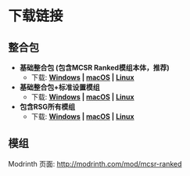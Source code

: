 # 下载链接

## 整合包

- **基础整合包 (包含MCSR Ranked模组本体，推荐)**
  - 下载: **[Windows](https://redlime.github.io/MCSRMods/modpacks/v4/MCSRRanked-Windows-1.16.1.mrpack) | [macOS](https://redlime.github.io/MCSRMods/modpacks/v4/MCSRRanked-OSX-1.16.1.mrpack) | [Linux](https://redlime.github.io/MCSRMods/modpacks/v4/MCSRRanked-Linux-1.16.1.mrpack)**
- **基础整合包+标准设置模组**
  - 下载: **[Windows](https://redlime.github.io/MCSRMods/modpacks/v4/MCSRRanked-Windows-1.16.1-Pro.mrpack) | [macOS](https://redlime.github.io/MCSRMods/modpacks/v4/MCSRRanked-OSX-1.16.1-Pro.mrpack) | [Linux](https://redlime.github.io/MCSRMods/modpacks/v4/MCSRRanked-Linux-1.16.1-Pro.mrpack)**
- **包含RSG所有模组**
  - 下载: **[Windows](https://redlime.github.io/MCSRMods/modpacks/v4/MCSRRanked-Windows-1.16.1-All.mrpack) | [macOS](https://redlime.github.io/MCSRMods/modpacks/v4/MCSRRanked-OSX-1.16.1-All.mrpack) | [Linux](https://redlime.github.io/MCSRMods/modpacks/v4/MCSRRanked-Linux-1.16.1-All.mrpack)**

## 模组

Modrinth 页面: http://modrinth.com/mod/mcsr-ranked
